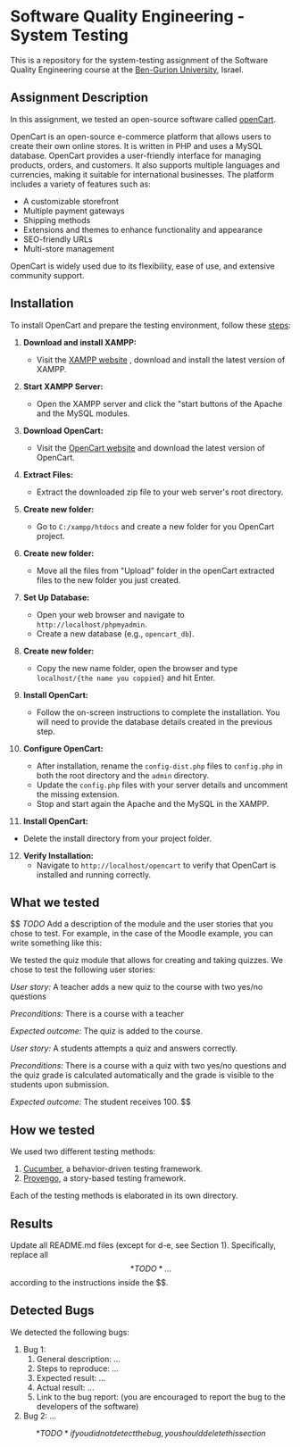 # Software Quality Engineering - System Testing

This is a repository for the system-testing assignment of the Software Quality Engineering course at the [Ben-Gurion University](https://in.bgu.ac.il/), Israel.

## Assignment Description

In this assignment, we tested an open-source software called [openCart](https://www.opencart.com).

OpenCart is an open-source e-commerce platform that allows users to create their own online stores. It is written in PHP and uses a MySQL database. OpenCart provides a user-friendly interface for managing products, orders, and customers. It also supports multiple languages and currencies, making it suitable for international businesses. The platform includes a variety of features such as:

- A customizable storefront
- Multiple payment gateways
- Shipping methods
- Extensions and themes to enhance functionality and appearance
- SEO-friendly URLs
- Multi-store management

OpenCart is widely used due to its flexibility, ease of use, and extensive community support.

## Installation

To install OpenCart and prepare the testing environment, follow these [steps](https://www.youtube.com/watch?v=GftTTFm58d8):

1. **Download and install XAMPP:**

   - Visit the [XAMPP website](https://www.apachefriends.org/download.html) , download and install the latest version of XAMPP.

2. **Start XAMPP Server:**

   - Open the XAMPP server and click the "start buttons of the Apache and the MySQL modules.

3. **Download OpenCart:**

   - Visit the [OpenCart website](https://www.opencart.com/) and download the latest version of OpenCart.

4. **Extract Files:**

   - Extract the downloaded zip file to your web server's root directory.

5. **Create new folder:**

   - Go to `C:/xampp/htdocs` and create a new folder for you OpenCart project.

6. **Create new folder:**

   - Move all the files from "Upload" folder in the openCart extracted files to the new folder you just created.

7. **Set Up Database:**

   - Open your web browser and navigate to `http://localhost/phpmyadmin`.
   - Create a new database (e.g., `opencart_db`).

8. **Create new folder:**

   - Copy the new name folder, open the browser and type `localhost/{the name you coppied}` and hit Enter.

9. **Install OpenCart:**

   - Follow the on-screen instructions to complete the installation. You will need to provide the database details created in the previous step.

10. **Configure OpenCart:**

    - After installation, rename the `config-dist.php` files to `config.php` in both the root directory and the `admin` directory.
    - Update the `config.php` files with your server details and uncomment the missing extension.
    - Stop and start again the Apache and the MySQL in the XAMPP.

11. **Install OpenCart:**

- Delete the install directory from your project folder.

12. **Verify Installation:**
    - Navigate to `http://localhost/opencart` to verify that OpenCart is installed and running correctly.

## What we tested

$$
*TODO* Add a description of the module and the user stories that you chose to test.
For example, in the case of the Moodle example, you can write something like this:

We tested the quiz module that allows for creating and taking quizzes. We chose to test the following user stories:

*User story:* A teacher adds a new quiz to the course with two yes/no questions

*Preconditions:* There is a course with a teacher

*Expected outcome:* The quiz is added to the course.

*User story:* A students attempts a quiz and answers correctly.

*Preconditions:* There is a course with a quiz with two yes/no questions and the quiz grade is calculated automatically and the grade is visible to the students upon submission.

*Expected outcome:* The student receives 100.
$$

## How we tested

We used two different testing methods:

1. [Cucumber](https://cucumber.io/), a behavior-driven testing framework.
2. [Provengo](https://provengo.tech/), a story-based testing framework.

Each of the testing methods is elaborated in its own directory.

## Results

Update all README.md files (except for d-e, see Section 1). Specifically, replace all $$*TODO*…$$ according to the instructions inside the $$.

## Detected Bugs

We detected the following bugs:

1. Bug 1:
   1. General description: ...
   2. Steps to reproduce: ...
   3. Expected result: ...
   4. Actual result: ...
   5. Link to the bug report: (you are encouraged to report the bug to the developers of the software)
2. Bug 2: ...

$$*TODO* if you did not detect the bug, you should delete this section$$
